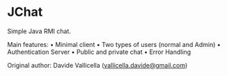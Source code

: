 JChat
=====

Simple Java RMI chat.

Main features:
  • Minimal client
  • Two types of users (normal and Admin)
  • Authentication Server
  • Public and private chat
  • Error Handling
  
  
  Original author: Davide Vallicella (vallicella.davide@gmail.com)